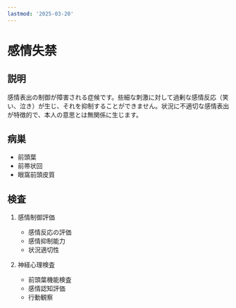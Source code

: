 ```yaml
---
lastmod: '2025-03-20'
---
```


# 感情失禁

## 説明

感情表出の制御が障害される症候です。些細な刺激に対して過剰な感情反応（笑い、泣き）が生じ、それを抑制することができません。状況に不適切な感情表出が特徴的で、本人の意思とは無関係に生じます。

## 病巣

- 前頭葉
- 前帯状回
- 眼窩前頭皮質

## 検査

1. 感情制御評価

   - 感情反応の評価
   - 感情抑制能力
   - 状況適切性

2. 神経心理検査
   - 前頭葉機能検査
   - 感情認知評価
   - 行動観察
